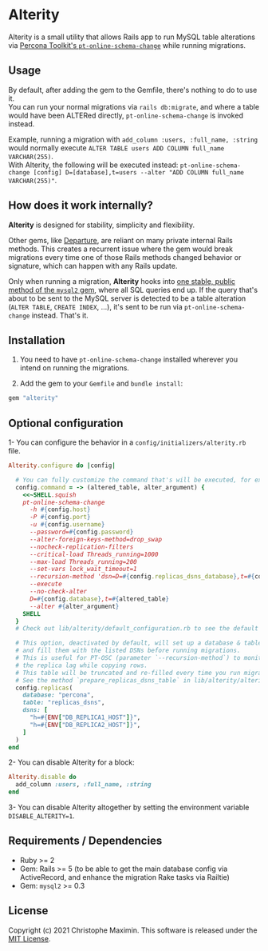 # Alterity

Alterity is a small utility that allows Rails app to run MySQL table alterations via [Percona Toolkit's `pt-online-schema-change`](https://www.percona.com/doc/percona-toolkit/3.0/pt-online-schema-change.html) while running migrations.

## Usage

By default, after adding the gem to the Gemfile, there's nothing to do to use it.  
You can run your normal migrations via `rails db:migrate`, and where a table would have been ALTERed directly, `pt-online-schema-change` is invoked instead.  

Example, running a migration with `add_column :users, :full_name, :string` would normally execute `ALTER TABLE users ADD COLUMN full_name VARCHAR(255)`.  
With Alterity, the following will be executed instead: `pt-online-schema-change [config] D=[database],t=users --alter "ADD COLUMN full_name VARCHAR(255)"`.

## How does it work internally?

**Alterity** is designed for stability, simplicity and flexibility.

Other gems, like [Departure](https://github.com/departurerb/departure), are reliant on many private internal Rails methods.
This creates a recurrent issue where the gem would break migrations every time one of those Rails methods changed behavior or signature, which can happen with any Rails update.  

Only when running a migration, **Alterity** hooks into [one stable, public method of the `mysql2` gem](https://github.com/brianmario/mysql2/blob/b439a895ef6b289e1bc5e07303fc3952713fb948/lib/mysql2/client.rb#L129), where all SQL queries end up.
If the query that's about to be sent to the MySQL server is detected to be a table alteration (`ALTER TABLE`, `CREATE INDEX`, ...), it's sent to be run via `pt-online-schema-change` instead.
That's it.

## Installation

1. You need to have `pt-online-schema-change` installed wherever you intend on running the migrations.

2. Add the gem to your `Gemfile` and `bundle install`:  

```ruby
gem "alterity"
```

## Optional configuration

1- You can configure the behavior in a `config/initializers/alterity.rb` file.

```ruby
Alterity.configure do |config|

  # You can fully customize the command that's will be executed, for example:
  config.command = -> (altered_table, alter_argument) {
    <<~SHELL.squish
    pt-online-schema-change
      -h #{config.host}
      -P #{config.port}
      -u #{config.username}
      --password=#{config.password}
      --alter-foreign-keys-method=drop_swap
      --nocheck-replication-filters
      --critical-load Threads_running=1000
      --max-load Threads_running=200
      --set-vars lock_wait_timeout=1
      --recursion-method 'dsn=D=#{config.replicas_dsns_database},t=#{config.replicas_dsns_table}'
      --execute
      --no-check-alter
      D=#{config.database},t=#{altered_table}
      --alter #{alter_argument}
    SHELL
  }
  # Check out lib/alterity/default_configuration.rb to see the default command used.

  # This option, deactivated by default, will set up a database & table
  # and fill them with the listed DSNs before running migrations.
  # This is useful for PT-OSC (parameter `--recursion-method`) to monitor
  # the replica lag while copying rows.
  # This table will be truncated and re-filled every time you run migrations.
  # See the method `prepare_replicas_dsns_table` in lib/alterity/alterity.rb for details.
  config.replicas(
    database: "percona",
    table: "replicas_dsns",
    dsns: [
      "h=#{ENV["DB_REPLICA1_HOST"]}",
      "h=#{ENV["DB_REPLICA2_HOST"]}",
    ]
  )
end
```

2- You can disable Alterity for a block:

```ruby
Alterity.disable do
  add_column :users, :full_name, :string
end
```

3- You can disable Alterity altogether by setting the environment variable `DISABLE_ALTERITY=1`.


## Requirements / Dependencies

- Ruby >= 2  
- Gem: Rails >= 5 (to be able to get the main database config via ActiveRecord, and enhance the migration Rake tasks via Railtie)
- Gem: `mysql2` >= 0.3  

## License

Copyright (c) 2021 Christophe Maximin. This software is released under the [MIT License](LICENSE.txt).
